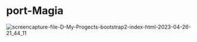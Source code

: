 # port-Magia
![screencapture-file-D-My-Progects-bootstrap2-index-html-2023-04-26-21_44_11](https://user-images.githubusercontent.com/121009680/234693049-64eea05f-bb1c-4ab2-a05e-ced00d0ca587.png)
